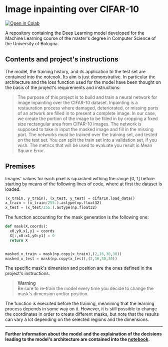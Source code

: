# Image inpainting over CIFAR-10


[![Open in Colab](https://colab.research.google.com/assets/colab-badge.svg)](https://colab.research.google.com/drive/18n-dqxkuzpvocAZZqBeFlcgH6RLSVqnH)

A repository containing the Deep Learning model developed for the Machine Learning course of the master's degree in Computer Science of the University of Bologna.

## Contents and project's instructions
The model, the training history, and its application to the test set are contained into the noteook. Its aim is just demonstrative. In particular the architecture and the loss function used for the model have been thought on the basis of the project's requirements and instructions:

> The purpose of this project is to build and train a neural network for image inpainting over the CIFAR-10 dataset.
Inpainting is a restauration process where damaged, deteriorated, or missing parts of an artwork are filled in to present a complete image.
In our case, we create the portion of the image to be filled in by cropping a fixed size rectangular area from CIFAR-10 images.
The network is supposed to take in input the masked image and fill in the missing part. The networks must be trained over the training set, and tested on the test set.
You can split the train set into a validation set, if you wish.
The metrics that will be used to evaluate you result is Mean Square Error.


## Premises
Images' values for each pixel is squashed withing the range [0, 1] before starting by means of the following lines of code, where at first the dataset is loaded.

```python
(x_train, y_train), (x_test, y_test) = cifar10.load_data()
x_train = (x_train/255.).astype(np.float32)
x_test = (x_test/255.).astype(np.float32)
```

The function accounting for the mask generation is the following one:
```python
def mask(X,coords):
  x0,y0,x1,y1 = coords
  X[:,x0:x1,y0:y1] = 0
  return X


masked_x_train = mask(np.copy(x_train),(2,16,30,30))
masked_x_test = mask(np.copy(x_test),(2,16,30,30))
```
The specific mask's dimension and position are the ones defined in the project's instructions.

> **Warning** </br> Be sure to re-train the model every time you decide to change the mask's dimension and/or position.

The function is executed before the training, meanining that the learning process depends in some way on it. However, it is still possible to change the coordinates in order to create different masks, but note that the results can vary a lot depending on the selected regions and the dimensions. 
_______________


**Further information about the model and the explaination of the decisions leading to the model's architecture are contained into the [notebook](https://github.com/tommasobattisti/Image-inpainting-over-CIFAR-10/blob/main/model_and_execution.ipynb).**
